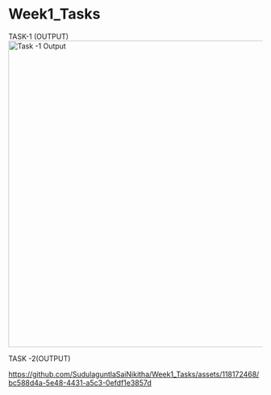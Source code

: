 # Week1_Tasks
TASK-1 (OUTPUT)
<img width="607" alt="Task -1 Output" src="https://github.com/SudulaguntlaSaiNikitha/Week1_Tasks/assets/118172468/d85d0243-6240-4f70-8c9b-9631fa253f0a">

TASK -2(OUTPUT)



https://github.com/SudulaguntlaSaiNikitha/Week1_Tasks/assets/118172468/bc588d4a-5e48-4431-a5c3-0efdf1e3857d

